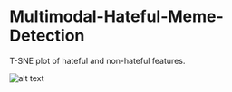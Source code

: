 # Multimodal-Hateful-Meme-Detection

T-SNE plot of hateful and non-hateful features.

![alt text]([http://url/to/img.png](https://github.com/janak11111/Multimodal-Hateful-Meme-Detection/blob/main/TNSE_Q1.png)https://github.com/janak11111/Multimodal-Hateful-Meme-Detection/blob/main/TNSE_Q1.png)

